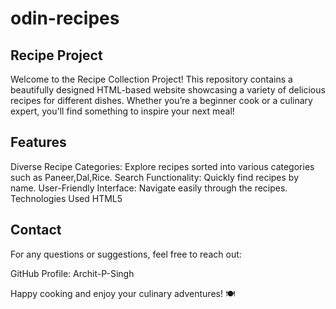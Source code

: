 # odin-recipes
## Recipe Project
Welcome to the Recipe Collection Project! This repository contains a beautifully designed HTML-based website showcasing a variety of delicious recipes for different dishes. Whether you’re a beginner cook or a culinary expert, you'll find something to inspire your next meal!

## Features
Diverse Recipe Categories: Explore recipes sorted into various categories such as Paneer,Dal,Rice.
Search Functionality: Quickly find recipes by name.
User-Friendly Interface: Navigate easily through the recipes.
Technologies Used
HTML5

## Contact
For any questions or suggestions, feel free to reach out:

GitHub Profile: Archit-P-Singh

Happy cooking and enjoy your culinary adventures! 🍽️



